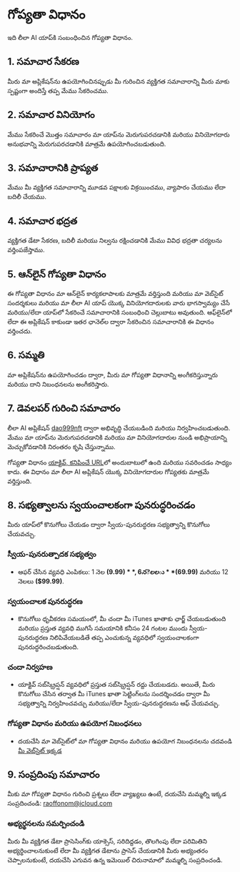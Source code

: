# గోప్యతా విధానం

ఇది లీలా AI యాప్‌కి సంబంధించిన గోప్యతా విధానం.

## 1. సమాచార సేకరణ

మీరు మా అప్లికేషన్‌ను ఉపయోగించినప్పుడు మీ గురించిన వ్యక్తిగత సమాచారాన్ని మీరు మాకు స్పష్టంగా అందిస్తే తప్ప మేము సేకరించము.

## 2. సమాచార వినియోగం

మేము సేకరించే మొత్తం సమాచారం మా యాప్‌ను మెరుగుపరచడానికి మరియు వినియోగదారు అనుభవాన్ని మెరుగుపరచడానికి మాత్రమే ఉపయోగించబడుతుంది.

## 3. సమాచారానికి ప్రాప్యత

మేము మీ వ్యక్తిగత సమాచారాన్ని మూడవ పక్షాలకు విక్రయించము, వ్యాపారం చేయము లేదా బదిలీ చేయము.

## 4. సమాచార భద్రత

వ్యక్తిగత డేటా సేకరణ, బదిలీ మరియు నిల్వను రక్షించడానికి మేము వివిధ భద్రతా చర్యలను వర్తింపజేస్తాము.

## 5. ఆన్‌లైన్ గోప్యతా విధానం

ఈ గోప్యతా విధానం మా ఆన్‌లైన్ కార్యకలాపాలకు మాత్రమే వర్తిస్తుంది మరియు మా వెబ్‌సైట్ సందర్శకులు మరియు మా లీలా AI యాప్ యొక్క వినియోగదారులకు వారు భాగస్వామ్యం చేసే మరియు/లేదా యాప్‌లో సేకరించే సమాచారానికి సంబంధించి చెల్లుబాటు అవుతుంది. ఆఫ్‌లైన్‌లో లేదా ఈ అప్లికేషన్ కాకుండా ఇతర ఛానెల్‌ల ద్వారా సేకరించిన సమాచారానికి ఈ విధానం వర్తించదు.

## 6. సమ్మతి

మా అప్లికేషన్‌ను ఉపయోగించడం ద్వారా, మీరు మా గోప్యతా విధానాన్ని అంగీకరిస్తున్నారు మరియు దాని నిబంధనలను అంగీకరిస్తారు.

## 7. డెవలపర్ గురించి సమాచారం

లీలా AI అప్లికేషన్ [dao999nft](https://dao999nft.com/) ద్వారా అభివృద్ధి చేయబడింది మరియు నిర్వహించబడుతుంది. మేము మా యాప్‌ను మెరుగుపరచడానికి మరియు మా వినియోగదారుల నుండి అభిప్రాయాన్ని మెచ్చుకోవడానికి నిరంతరం కృషి చేస్తున్నాము.

గోప్యతా విధానం [యాక్టివ్, కనిపించే URL](https://www.leelachakra.com/docs/policy)లో అందుబాటులో ఉంది మరియు సవరించడం సాధ్యం కాదు. ఈ విధానం మా లీలా AI అప్లికేషన్ యొక్క వినియోగదారుల గోప్యతకు మాత్రమే వర్తిస్తుంది.

## 8. సభ్యత్వాలను స్వయంచాలకంగా పునరుద్ధరించడం

మీరు యాప్‌లో కొనుగోలు చేయడం ద్వారా స్వీయ-పునరుద్ధరణ సభ్యత్వాన్ని కొనుగోలు చేయవచ్చు.

### స్వీయ-పునరుత్పాదక సభ్యత్వం

- ఆఫర్ చేసిన వ్యవధి ఎంపికలు: 1 నెల **($9.99)**, 6 నెలలు **($69.99)** మరియు 12 నెలలు **($99.99)**.

### స్వయంచాలక పునరుద్ధరణ

- కొనుగోలు ధృవీకరణ సమయంలో, మీ చందా మీ iTunes ఖాతాకు ఛార్జ్ చేయబడుతుంది మరియు ప్రస్తుత వ్యవధి ముగిసే సమయానికి కనీసం 24 గంటల ముందు స్వీయ-పునరుద్ధరణ నిలిపివేయబడితే తప్ప ఎంచుకున్న వ్యవధిలో స్వయంచాలకంగా పునరుద్ధరించబడుతుంది.

### చందా నిర్వహణ

- యాక్టివ్ సబ్‌స్క్రిప్షన్ వ్యవధిలో ప్రస్తుత సబ్‌స్క్రిప్షన్ రద్దు చేయబడదు. అయితే, మీరు కొనుగోలు చేసిన తర్వాత మీ iTunes ఖాతా సెట్టింగ్‌లను సందర్శించడం ద్వారా మీ సభ్యత్వాన్ని నిర్వహించవచ్చు మరియు/లేదా స్వీయ-పునరుద్ధరణను ఆఫ్ చేయవచ్చు.

### గోప్యతా విధానం మరియు ఉపయోగ నిబంధనలు

- దయచేసి మా వెబ్‌సైట్‌లో మా గోప్యతా విధానం మరియు ఉపయోగ నిబంధనలను చదవండి [మీ వెబ్‌సైట్ ఇక్కడ](https://www.leelachakra.com/docs/policy)

## 9. సంప్రదింపు సమాచారం

మీకు మా గోప్యతా విధానం గురించి ప్రశ్నలు లేదా వ్యాఖ్యలు ఉంటే, దయచేసి మమ్మల్ని ఇక్కడ సంప్రదించండి: [raoffonom@icloud.com](mailto:raoffonom@icloud.com)

### అభ్యర్థనలను సమర్పించండి

మీరు మీ వ్యక్తిగత డేటా ప్రాసెసింగ్‌కు యాక్సెస్, సరిదిద్దడం, తొలగింపు లేదా పరిమితిని అభ్యర్థించాలనుకుంటే లేదా మీ వ్యక్తిగత డేటాను ప్రాసెస్ చేయడానికి మీరు అభ్యంతరం చెప్పాలనుకుంటే, దయచేసి ఎగువన ఉన్న ఇమెయిల్ చిరునామాలో మమ్మల్ని సంప్రదించండి.
